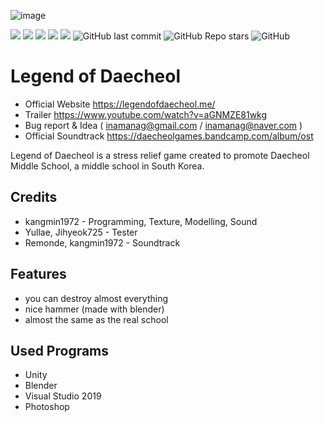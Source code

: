 ![image](https://user-images.githubusercontent.com/81474787/201460391-ba867c12-4d48-4e5e-a371-14ee01446f39.png)

[![](https://img.shields.io/badge/youtube-youtube-red.svg?logo=youtube)](https://www.youtube.com/channel/UCWrFvj14UJrPApqDN00-PGA)
[![](https://img.shields.io/badge/youtube-2020_daecheol_promo-red.svg?logo=youtube)](https://www.youtube.com/watch?v=fJfXoC-QEIM)
[![](https://img.shields.io/badge/Unity-2019.4.4f1-FFFFFF.svg?logo=unity)](https://unity.com/)
[![](https://img.shields.io/badge/Visual_Studio-2019-B266FF.svg?logo=visualstudio)](https://visualstudio.microsoft.com/)
![](https://img.shields.io/github/downloads/kangmin1972/Legend-of-Daecheol/total?color=blue&label=%EB%8B%A4%EC%9A%B4%EB%A1%9C%EB%93%9C%20%EC%88%98)
![GitHub last commit](https://img.shields.io/github/last-commit/kangmin1972/Legend-of-Daecheol)
![GitHub Repo stars](https://img.shields.io/github/stars/kangmin1972/Legend-of-Daecheol?style=social)
![GitHub](https://img.shields.io/github/license/kangmin1972/Legend-of-Daecheol)

# Legend of Daecheol

* Official Website https://legendofdaecheol.me/
* Trailer https://www.youtube.com/watch?v=aGNMZE81wkg
* Bug report & Idea ( inamanag@gmail.com / inamanag@naver.com )
* Official Soundtrack https://daecheolgames.bandcamp.com/album/ost

Legend of Daecheol is a stress relief game created to promote Daecheol Middle School, a middle school in South Korea.

## Credits

* kangmin1972 - Programming, Texture, Modelling, Sound
* Yullae, Jihyeok725 - Tester
* Remonde, kangmin1972 - Soundtrack

## Features

* you can destroy almost everything
* nice hammer (made with blender)
* almost the same as the real school

## Used Programs

* Unity
* Blender
* Visual Studio 2019
* Photoshop
